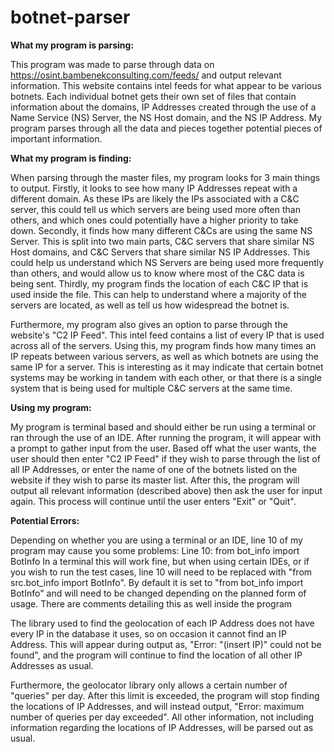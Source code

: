 # botnet-parser
**What my program is parsing:**

This program was made to parse through data on https://osint.bambenekconsulting.com/feeds/ and output relevant
information. This website contains intel feeds for what appear to be various botnets. Each individual botnet gets their
own set of files that contain information about the domains, IP Addresses created through the use of a Name Service
(NS) Server, the NS Host domain, and the NS IP Address. My program parses through all the data and pieces together
potential pieces of important information.

**What my program is finding:**

When parsing through the master files, my program looks for 3 main things to output. Firstly, it looks to see how many
IP Addresses repeat with a different domain. As these IPs are likely the IPs associated with a C&C server, this could
tell us which servers are being used more often than others, and which ones could potentially have a higher priority to
take down.
Secondly, it finds how many different C&Cs are using the same NS Server. This is split into two main parts, C&C servers
that share similar NS Host domains, and C&C Servers that share similar NS IP Addresses. This could help us understand
which NS Servers are being used more frequently than others, and would allow us to know where most of the C&C data is
being sent. Thirdly, my program finds the location of each C&C IP that is used inside the file. This can help to
understand where a majority of the servers are located, as well as tell us how widespread the botnet is.

Furthermore, my program also gives an option to parse through the website's "C2 IP Feed". This intel feed contains a
list of every IP that is used across all of the servers. Using this, my program finds how many times an IP repeats
between various servers, as well as which botnets are using the same IP for a server. This is interesting as it may
indicate that certain botnet systems may be working in tandem with each other, or that there is a single system that is
being used for multiple C&C servers at the same time.

**Using my program:**

My program is terminal based and should either be run using a terminal or ran through the use of an IDE. After running
the program, it will appear with a prompt to gather input from the user. Based off what the user wants, the user should
then enter "C2 IP Feed" if they wish to parse through the list of all IP Addresses, or enter the name of one of the
botnets listed on the website if they wish to parse its master list. After this, the program will output all relevant
information (described above) then ask the user for input again. This process will continue until the user enters
"Exit" or "Quit".

**Potential Errors:**

Depending on whether you are using a terminal or an IDE, line 10 of my program may cause you some problems:
Line 10: from bot_info import BotInfo
In a terminal this will work fine, but when using certain IDEs, or if you wish to run the test cases, line 10 will need
to be replaced with "from src.bot_info import BotInfo". By default it is set to "from bot_info import BotInfo" and will
need to be changed depending on the planned form of usage.
There are comments detailing this as well inside the program

The library used to find the geolocation of each IP Address does not have every IP in the database it uses, so on
occasion it cannot find an IP Address. This will appear during output as, "Error: "(insert IP)" could not be found",
and the program will continue to find the location of all other IP Addresses as usual.

Furthermore, the geolocator library only allows a certain number of "queries" per day. After this limit is exceeded,
the program will stop finding the locations of IP Addresses, and will instead output, "Error: maximum number of queries
per day exceeded". All other information, not including information regarding the locations of IP Addresses, will be
parsed out as usual.
